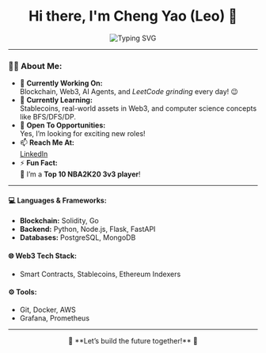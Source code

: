 <h1 align="center">Hi there, I'm Cheng Yao (Leo) 👋</h1>

<p align="center">
  <img src="https://readme-typing-svg.demolab.com?font=Fira+Code&weight=500&size=24&duration=4000&pause=1000&color=10b981&center=true&vCenter=true&width=435&lines=Blockchain+Engineer;Web3+Enthusiast;AI+Agent+Innovator;LeetCode+Grinder" alt="Typing SVG" />
</p>

---

### 👨‍💻 About Me:

- 🔭 **Currently Working On:**  
  Blockchain, Web3, AI Agents, and *LeetCode grinding* every day! 😉  
- 🌱 **Currently Learning:**  
  Stablecoins, real-world assets in Web3, and computer science concepts like BFS/DFS/DP.  
- 🤔 **Open To Opportunities:**  
  Yes, I’m looking for exciting new roles!  
- 📫 **Reach Me At:**  
  [LinkedIn](https://www.linkedin.com/in/chengyao-wu-b398857b/)  
- ⚡ **Fun Fact:**  
  🏀 I’m a **Top 10 NBA2K20 3v3 player**!  

---

#### 💻 Languages & Frameworks:
- **Blockchain:** Solidity, Go  
- **Backend:** Python, Node.js, Flask, FastAPI
- **Databases:** PostgreSQL, MongoDB  

#### 🌐 Web3 Tech Stack:
- Smart Contracts, Stablecoins, Ethereum Indexers  

#### ⚙️ Tools:
- Git, Docker, AWS  
- Grafana, Prometheus  

---

<p align="center">🚀 **Let’s build the future together!** 🚀</p>
